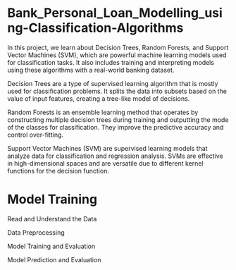 # Bank_Personal_Loan_Modelling_using-Classification-Algorithms
In this project, we learn about Decision Trees, Random Forests, and Support Vector Machines (SVM), which are powerful machine learning models used for classification tasks. It also includes training and interpreting models using these algorithms with a real-world banking dataset.

Decision Trees are a type of supervised learning algorithm that is mostly used for classification problems. It splits the data into subsets based on the value of input features, creating a tree-like model of decisions.

Random Forests is an ensemble learning method that operates by constructing multiple decision trees during training and outputting the mode of the classes for classification. They improve the predictive accuracy and control over-fitting.

Support Vector Machines (SVM) are supervised learning models that analyze data for classification and regression analysis. SVMs are effective in high-dimensional spaces and are versatile due to different kernel functions for the decision function.


#  Model Training

Read and Understand the Data

Data Preprocessing

Model Training and Evaluation

Model Prediction and Evaluation
